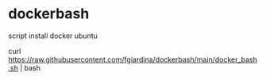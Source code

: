 # dockerbash
script install docker ubuntu

curl https://raw.githubusercontent.com/fgiardina/dockerbash/main/docker_bash.sh | bash
